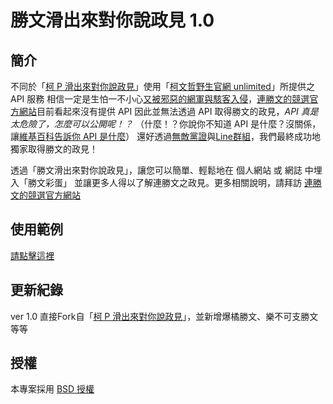 # 勝文滑出來對你說政見 1.0


## 簡介

不同於「[柯 P 滑出來對你說政見](http://goooooooogle.github.io/kp)」使用「[柯文哲野生官網 unlimited](http://unlimited.kptaipei.tw/)」所提供之 API 服務
相信一定是生怕一不小心[又被邪惡的網軍與駭客入侵](http://debug-guy-blog.logdown.com/posts/222620-taipeihope-ggininder)，[連勝文的競選官方網站](http://taipeihope.tw/)目前看起來沒有提供 API
因此並無法透過 API 取得勝文的政見，*API 真是太危險了，怎麼可以公開呢！？*
（什麼！？你說你不知道 API 是什麼？沒關係，讓[維基百科告訴你 API 是什麼](http://zh.wikipedia.org/wiki/%E5%BA%94%E7%94%A8%E7%A8%8B%E5%BA%8F%E6%8E%A5%E5%8F%A3)）
還好透過[無敵黨證](http://idmaker.osk2.me/)與[Line群組](http://bit.ly/1uKykgl)，我們最終成功地獨家取得勝文的政見！

透過「勝文滑出來對你說政見」，讓您可以簡單、輕鬆地在 個人網站 或 網誌 中埋入「勝文彩蛋」
並讓更多人得以了解連勝文之政見。更多相關說明，請拜訪 [連勝文的競選官方網站](http://taipeihope.tw/)

## 使用範例

[請點擊這裡](http://qcl.github.io/lien/)


## 更新紀錄

ver 1.0 直接Fork自「[柯 P 滑出來對你說政見](https://github.com/goooooooogle/kp/)」，並新增爆橘勝文、樂不可支勝文等等


## 授權

本專案採用 [BSD 授權](https://github.com/qcl/lien/blob/gh-pages/LICENSE)
